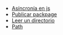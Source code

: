 * [Asíncronía en js](https://carlosazaustre.es/manejando-la-asincronia-en-javascript)
* [Publicar packpage](https://docs.npmjs.com/getting-started/publishing-npm-packages)
* [Leer un directorio](https://nodejs.org/api/fs.html#fs_fs_readdir_path_options_callback)
* [Path](https://nodejs.org/api/path.html)

